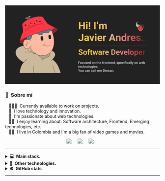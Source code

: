 <img src="assets/banner.png"></img>

### 🌌&nbsp; Sobre mí

&nbsp;&nbsp;&nbsp;👨🏻‍💻 &nbsp;Currently available to work on projects.\
&nbsp;&nbsp;&nbsp;🌱 &nbsp;I love technology and innovation.\
&nbsp;&nbsp;&nbsp;💓 &nbsp;I'm passionate about web technologies.\
&nbsp;&nbsp;&nbsp;✍🏻 &nbsp;I enjoy learning about: Software architecture, Frontend, Emerging technologies, etc.\
&nbsp;&nbsp;&nbsp;🧒🏻 &nbsp;I live in Colombia and I'm a big fan of video games and movies.

<p align="center">
  <a href="mailto:javiandres.016@gmail.com?subject=Hola%20Javier%20Andres"><img src="https://img.shields.io/badge/gmail-%23D14836.svg?&style=for-the-badge&logo=gmail&logoColor=white" /></a>&nbsp;&nbsp;&nbsp;&nbsp;
  <a href="https://dresan.vercel.app/"><img src="https://img.shields.io/badge/website-000000?style=for-the-badge&logo=About.me&logoColor=white" /></a>&nbsp;&nbsp;&nbsp;&nbsp;
  <a href="https://www.linkedin.com/in/dresandev/"><img src="https://img.shields.io/badge/linkedin-%230077B5.svg?&style=for-the-badge&logo=linkedin&logoColor=white" /></a>&nbsp;&nbsp;&nbsp;&nbsp;
</p>

<hr/>

<details>
  <summary><b>💻 &nbsp;Main stack.</b></summary>
  <br/>

![HTML](https://img.shields.io/badge/HTML5-E34F26?style=for-the-badge&logo=html5&logoColor=white)&nbsp;
![Javascript](https://img.shields.io/badge/JavaScript-F7DF1E?style=for-the-badge&logo=javascript&logoColor=black)&nbsp;
![CSS](https://img.shields.io/badge/CSS3-1572B6?style=for-the-badge&logo=css3&logoColor=white)&nbsp;
![Typescript](https://img.shields.io/badge/TypeScript-007ACC?style=for-the-badge&logo=typescript&logoColor=white)&nbsp;
![REACT](https://img.shields.io/badge/React-20232A?style=for-the-badge&logo=react&logoColor=61DAFB)&nbsp;
![Node js](https://img.shields.io/badge/Node.js-43853D?style=for-the-badge&logo=node.js&logoColor=white)&nbsp;
![Express](https://img.shields.io/badge/Express.js-404D59?style=for-the-badge)&nbsp;
![Next js](https://img.shields.io/badge/Next.js-000000.svg?style=for-the-badge&logo=nextdotjs&logoColor=white) &nbsp;
![Git](https://img.shields.io/badge/GIT-E44C30?style=for-the-badge&logo=git&logoColor=white) &nbsp;
![Flutter](https://img.shields.io/badge/Flutter-02569B?style=for-the-badge&logo=flutter&logoColor=white) &nbsp;
![Dart](https://img.shields.io/badge/Dart-0175C2?style=for-the-badge&logo=dart&logoColor=white) &nbsp;
![Postgresql](https://img.shields.io/badge/PostgreSQL-316192?style=for-the-badge&logo=postgresql&logoColor=white) &nbsp;
![Mongodb](https://img.shields.io/badge/MongoDB-4EA94B?style=for-the-badge&logo=mongodb&logoColor=white)&nbsp;
![SASS](https://img.shields.io/badge/Sass-CC6699?style=for-the-badge&logo=sass&logoColor=white)&nbsp;
![Tailwind](https://img.shields.io/badge/Tailwind_CSS-38B2AC?style=for-the-badge&logo=tailwind-css&logoColor=white)&nbsp;

</details>

<details>
  <summary><b>🧠 &nbsp;Other technologies.</b></summary>
  <br/>

![Docker](https://img.shields.io/badge/Docker-2496ED.svg?style=for-the-badge&logo=Docker&logoColor=white)&nbsp;
![Graphql](https://img.shields.io/badge/GraphQL-E10098.svg?style=for-the-badge&logo=GraphQL&logoColor=white)&nbsp;
![Redis](https://img.shields.io/badge/Redis-DC382D.svg?style=for-the-badge&logo=Redis&logoColor=white)&nbsp;

</details>

<details>
  <summary><b>⚙️ &nbsp;GitHub stats</b></summary>
  <br/>
    <p align="center">
    <img height="150" src="https://github-readme-streak-stats.herokuapp.com?user=dresandev&theme=nord&hide_border=true&locale=es&date_format=M%20j%5B%2C%20Y%5D"/>
    </p>
    <p align="center">
      <img height="150" src="https://github-readme-stats.vercel.app/api/top-langs/?username=dresandev&hide_title=true&hide_border=true&layout=compact&langs_count=8&theme=nord&locale=es" />
      <img height="150" src="https://github-readme-stats.vercel.app/api?username=dresandev&hide_title=true&hide_border=true&show_icons=true&include_all_commits=true&count_private=true&line_height=21&theme=nord&locale=es" />
    </p>
</details>

<hr/>
